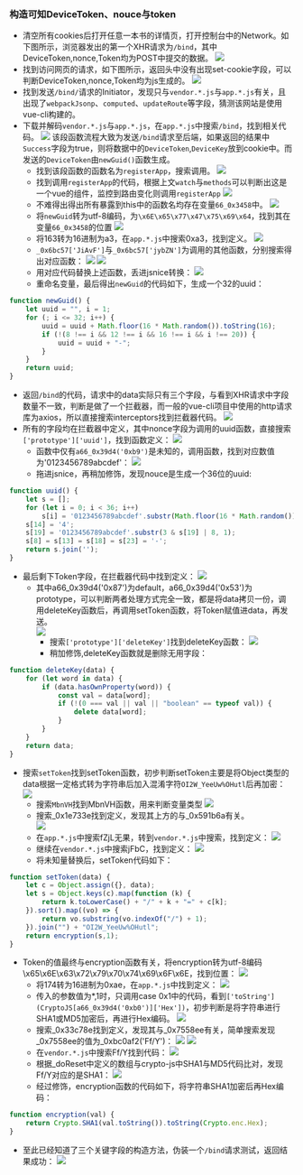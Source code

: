 ### 构造可知DeviceToken、nouce与token
* 清空所有cookies后打开任意一本书的详情页，打开控制台中的Network。如下图所示，浏览器发出的第一个XHR请求为`/bind`，其中DeviceToken,nonce,Token均为POST中提交的数据。
![](https://img2018.cnblogs.com/blog/394393/202002/394393-20200209222517935-671851443.png)
* 找到访问网页的请求，如下图所示，返回头中没有出现set-cookie字段，可以判断DeviceToken,nonce,Token均为js生成的。
![](https://img2018.cnblogs.com/blog/394393/202002/394393-20200209222759875-1350643292.png)
* 找到发送`/bind/`请求的Initiator，发现只与`vendor.*.js`与`app.*.js`有关，且出现了`webpackJsonp`、`computed`、`updateRoute`等字段，猜测该网站是使用vue-cli构建的。
* 下载并解码`vendor.*.js`与`app.*.js`，在`app.*.js`中搜索`/bind`，找到相关代码。
![](https://img2018.cnblogs.com/blog/394393/202002/394393-20200209223347125-1720734934.png)
该段函数流程大致为发送`/bind`请求至后端，如果返回的结果中`Success`字段为true，则将数据中的`DeviceToken`,`DeviceKey`放到cookie中。而发送的`DeviceToken`由`newGuid()`函数生成。
    - 找到该段函数的函数名为`registerApp`，搜索调用。
![](https://img2018.cnblogs.com/blog/394393/202002/394393-20200209223841181-1012813007.png)
    - 找到调用`registerApp`的代码，根据上文`watch`与`methods`可以判断出这是一个vue的组件，监控到路由变化则调用`registerApp`
![](https://img2018.cnblogs.com/blog/394393/202002/394393-20200209223951696-303824834.png)
    - 不难得出得出所有暴露到this中的函数名均存在变量`66_0x3458`中。
![](https://img2018.cnblogs.com/blog/394393/202002/394393-20200209224203295-791165498.png)
    - 将`newGuid`转为utf-8编码，为`\x6E\x65\x77\x47\x75\x69\x64`，找到其在变量`66_0x3458`的位置
![](https://img2018.cnblogs.com/blog/394393/202002/394393-20200209224312356-1900664407.png)
    - 将163转为16进制为a3，在`app.*.js`中搜索0xa3，找到定义。
![](https://img2018.cnblogs.com/blog/394393/202002/394393-20200209224500087-1931381505.png)
    - `_0x6bc57['JiAvF']`与`_0x6bc57['jybZN']`为调用的其他函数，分别搜索得出对应函数：
![](https://img2018.cnblogs.com/blog/394393/202002/394393-20200209224647394-1953969311.png)
![](https://img2018.cnblogs.com/blog/394393/202002/394393-20200209224701193-1819318525.png)
    - 用对应代码替换上述函数，丢进jsnice转换：
![](https://img2018.cnblogs.com/blog/394393/202002/394393-20200209224737898-82906695.png)
    - 重命名变量，最后得出`newGuid`的代码如下，生成一个32的uuid：
```js
function newGuid() {
    let uuid = "", i = 1;
    for (; i <= 32; i++) {
        uuid = uuid + Math.floor(16 * Math.random()).toString(16);
        if (!(8 !== i && 12 !== i && 16 !== i && i !== 20)) {
            uuid = uuid + "-";
        }
    }
    return uuid;
}
```
* 返回`/bind`的代码，请求中的data实际只有三个字段，与看到XHR请求中字段数量不一致，判断是做了一个拦截器，而一般的vue-cli项目中使用的http请求库为axios，所以直接搜索interceptors找到拦截器代码。
![](https://img2018.cnblogs.com/blog/394393/202002/394393-20200209225211974-1232089463.png)
* 所有的字段均在拦截器中定义，其中nonce字段为调用的uuid函数，直接搜索`['prototype']['uuid']`，找到函数定义：
![](https://img2018.cnblogs.com/blog/394393/202002/394393-20200209225358943-634263820.png)
    - 函数中仅有`a66_0x39d4('0xb9')`是未知的，调用函数，找到对应数值为'0123456789abcdef'：
![](https://img2018.cnblogs.com/blog/394393/202002/394393-20200209225449940-18013136.png)
    - 拖进jsnice，再稍加修饰，发现nouce是生成一个36位的uuid:
```js
function uuid() {
    let s = [];
    for (let i = 0; i < 36; i++)
        s[i] = '0123456789abcdef'.substr(Math.floor(16 * Math.random()), 1);
    s[14] = '4';
    s[19] = '0123456789abcdef'.substr(3 & s[19] | 8, 1);
    s[8] = s[13] = s[18] = s[23] = '-';
    return s.join('');
}
```
* 最后剩下Token字段，在拦截器代码中找到定义：
![](https://img2018.cnblogs.com/blog/394393/202002/394393-20200209225852622-382256214.png)
    - 其中a66_0x39d4('0x87')为default，a66_0x39d4('0x53')为prototype，可以判断两者处理方式完全一致，都是将data拷贝一份，调用deleteKey函数后，再调用setToken函数，将Token赋值进data，再发送。    
![](https://img2018.cnblogs.com/blog/394393/202002/394393-20200209225823783-1574069416.png)
        - 搜索`['prototype']['deleteKey']`找到deleteKey函数：
![](https://img2018.cnblogs.com/blog/394393/202002/394393-20200209230118415-459176892.png)
        - 稍加修饰,deleteKey函数就是删除无用字段：
```js
function deleteKey(data) {
    for (let word in data) {
        if (data.hasOwnProperty(word)) {
            const val = data[word];
            if (!(0 === val || val || "boolean" == typeof val)) {
                delete data[word];
            }
        }
    }
    return data;
}
```

-  搜索`setToken`找到setToken函数，初步判断setToken主要是将Object类型的data根据一定格式转为字符串后加入混淆字符`OI2W_YeeUw%OHutl`后再加密：
![](https://img2018.cnblogs.com/blog/394393/202002/394393-20200209230424217-372048383.png)
    - 搜索`MbnVH`找到MbnVH函数，用来判断变量类型
![](https://img2018.cnblogs.com/blog/394393/202002/394393-20200209230649857-415147078.png)
    - 搜索_0x1e733e找到定义，发现其上方的与_0x591b6a有关。    
![](https://img2018.cnblogs.com/blog/394393/202002/394393-20200209230749904-1122989337.png)
    - 在`app.*.js`中搜索fZjL无果，转到`vendor.*.js`中搜索，找到定义：
![](https://img2018.cnblogs.com/blog/394393/202002/394393-20200209230933413-1405415823.png)
    - 继续在`vendor.*.js`中搜索jFbC，找到定义：
![](https://img2018.cnblogs.com/blog/394393/202002/394393-20200209231003475-281772442.png)
    - 将未知量替换后，setToken代码如下：
```js
function setToken(data) {
    let c = Object.assign({}, data);
    let s = Object.keys(c).map(function (k) {
        return k.toLowerCase() + "/" + k + "=" + c[k];
    }).sort().map((vo) => {
        return vo.substring(vo.indexOf("/") + 1);
    }).join("") + "OI2W_YeeUw%OHutl";
    return encryption(s,1);
}
```
- Token的值最终与encryption函数有关，将encryption转为utf-8编码\x65\x6E\x63\x72\x79\x70\x74\x69\x6F\x6E，找到位置：
![](https://img2018.cnblogs.com/blog/394393/202002/394393-20200209231227682-1522025134.png)
    - 将174转为16进制为0xae，在`app.*.js`中找到定义：
![](https://img2018.cnblogs.com/blog/394393/202002/394393-20200209231355848-862668824.png)
    - 传入的参数值为*,1时，只调用case 0x1中的代码，看到`['toString'](CryptoJS[a66_0x39d4('0xb0')]['Hex'])`，初步判断是将字符串进行SHA1或MD5加密后，再进行Hex编码。
![](https://img2018.cnblogs.com/blog/394393/202002/394393-20200209231613061-1398278840.png)
    - 搜索_0x33c78e找到定义，发现其与_0x7558ee有关，简单搜索发现_0x7558ee的值为_0xbc0af2('Ff/Y')：
![](https://img2018.cnblogs.com/blog/394393/202002/394393-20200209231635677-1850853520.png)
![](https://img2018.cnblogs.com/blog/394393/202002/394393-20200209231813749-485549522.png)
    - 在`vendor.*.js`中搜索Ff/Y找到代码：
![](https://img2018.cnblogs.com/blog/394393/202002/394393-20200209231850437-2015014773.png)
    - 根据_doReset中定义的数组与crypto-js中SHA1与MD5代码比对，发现Ff/Y对应的是SHA1：
![](https://img2018.cnblogs.com/blog/394393/202002/394393-20200209232056660-237578483.png)
    - 经过修饰，encryption函数的代码如下，将字符串SHA1加密后再Hex编码：
```js
function encryption(val) {
    return Crypto.SHA1(val.toString()).toString(Crypto.enc.Hex);
}
```

* 至此已经知道了三个关键字段的构造方法，伪装一个`/bind`请求测试，返回结果成功：
![](https://img2018.cnblogs.com/blog/394393/202002/394393-20200209232348962-1384123583.png)

